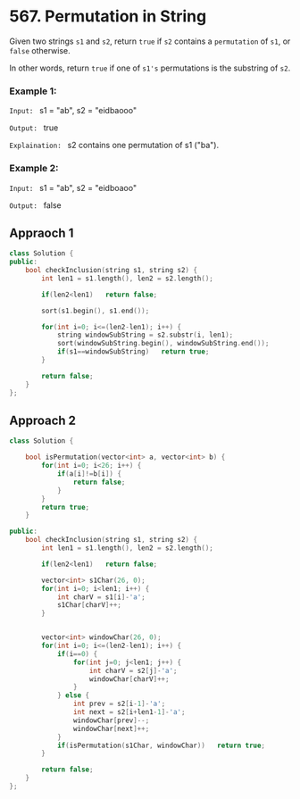 # 567. Permutation in String

Given two strings `s1` and `s2`, return `true` if `s2` contains a `permutation` of `s1`, or `false` otherwise.

In other words, return `true` if one of `s1's` permutations is the substring of `s2`.

### Example 1:
`Input: ` s1 = "ab", s2 = "eidbaooo"

`Output: ` true

`Explaination: ` s2 contains one permutation of s1 ("ba").

### Example 2:
`Input: ` s1 = "ab", s2 = "eidboaoo"

`Output: ` false

## Appraoch 1
```cpp
class Solution {
public:
    bool checkInclusion(string s1, string s2) {
        int len1 = s1.length(), len2 = s2.length();

        if(len2<len1)   return false;

        sort(s1.begin(), s1.end());

        for(int i=0; i<=(len2-len1); i++) {
            string windowSubString = s2.substr(i, len1);
            sort(windowSubString.begin(), windowSubString.end());
            if(s1==windowSubString)   return true;
        }

        return false;
    }
};
```

## Approach 2

```cpp
class Solution {

    bool isPermutation(vector<int> a, vector<int> b) {
        for(int i=0; i<26; i++) {
            if(a[i]!=b[i]) {
                return false;
            }
        }
        return true;
    }

public:
    bool checkInclusion(string s1, string s2) {
        int len1 = s1.length(), len2 = s2.length();

        if(len2<len1)   return false;

        vector<int> s1Char(26, 0);
        for(int i=0; i<len1; i++) {
            int charV = s1[i]-'a';
            s1Char[charV]++; 
        }


        vector<int> windowChar(26, 0);
        for(int i=0; i<=(len2-len1); i++) {
            if(i==0) {
                for(int j=0; j<len1; j++) {
                    int charV = s2[j]-'a';
                    windowChar[charV]++;
                }
            } else {
                int prev = s2[i-1]-'a';
                int next = s2[i+len1-1]-'a';
                windowChar[prev]--;
                windowChar[next]++;
            }
            if(isPermutation(s1Char, windowChar))   return true;
        }

        return false;
    }
};
```